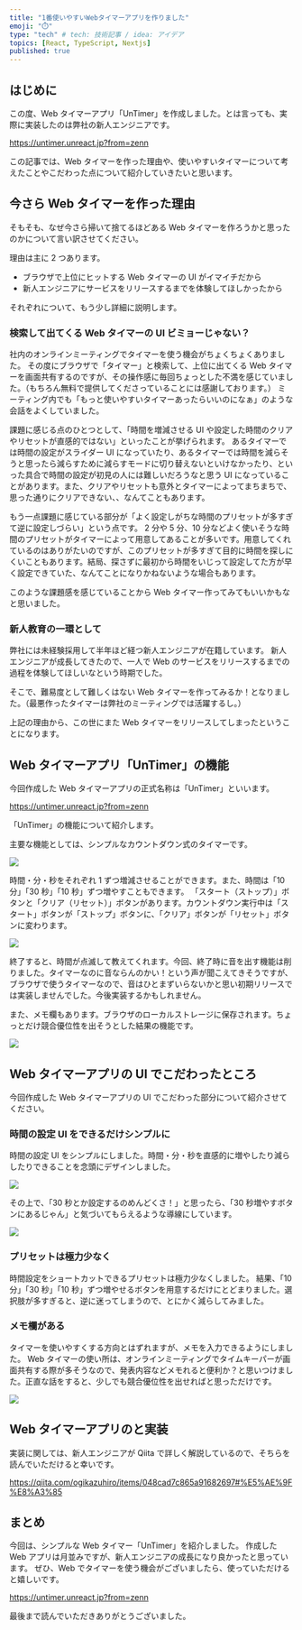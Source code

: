 ```yaml
---
title: "1番使いやすいWebタイマーアプリを作りました"
emoji: "⏱️"
type: "tech" # tech: 技術記事 / idea: アイデア
topics: [React, TypeScript, Nextjs]
published: true
---
```


## はじめに

この度、Web タイマーアプリ「UnTimer」を作成しました。とは言っても、実際に実装したのは弊社の新人エンジニアです。

https://untimer.unreact.jp?from=zenn

この記事では、Web タイマーを作った理由や、使いやすいタイマーについて考えたことやこだわった点について紹介していきたいと思います。

## 今さら Web タイマーを作った理由

そもそも、なぜ今さら掃いて捨てるほどある Web タイマーを作ろうかと思ったのかについて言い訳させてください。

理由は主に 2 つあります。

- ブラウザで上位にヒットする Web タイマーの UI がイマイチだから
- 新人エンジニアにサービスをリリースするまでを体験してほしかったから

それぞれについて、もう少し詳細に説明します。

### 検索して出てくる Web タイマーの UI ビミョーじゃない？

社内のオンラインミーティングでタイマーを使う機会がちょくちょくありました。
その度にブラウザで「タイマー」と検索して、上位に出てくる Web タイマーを画面共有するのですが、その操作感に毎回ちょっとした不満を感じていました。（もちろん無料で提供してくださっていることには感謝しております。）
ミーティング内でも「もっと使いやすいタイマーあったらいいのになぁ」のような会話をよくしていました。

課題に感じる点のひとつとして、「時間を増減させる UI や設定した時間のクリアやリセットが直感的ではない」といったことが挙げられます。
あるタイマーでは時間の設定がスライダー UI になっていたり、あるタイマーでは時間を減らそうと思ったら減らすために減らすモードに切り替えないといけなかったり、といった具合で時間の設定が初見の人には難しいだろうなと思う UI になっていることがあります。また、クリアやリセットも意外とタイマーによってまちまちで、思った通りにクリアできない、、なんてこともあります。

もう一点課題に感じている部分が「よく設定しがちな時間のプリセットが多すぎて逆に設定しづらい」という点です。
2 分や 5 分、10 分などよく使いそうな時間のプリセットがタイマーによって用意してあることが多いです。用意してくれているのはありがたいのですが、このプリセットが多すぎて目的に時間を探しにくいこともあります。結局、探さずに最初から時間をいじって設定してた方が早く設定できていた、なんてことになりかねないような場合もあります。

このような課題感を感じていることから Web タイマー作ってみてもいいかもなと思いました。

### 新人教育の一環として

弊社には未経験採用して半年ほど経つ新人エンジニアが在籍しています。
新人エンジニアが成長してきたので、一人で Web のサービスをリリースするまでの過程を体験してほしいなという時期でした。

そこで、難易度として難しくはない Web タイマーを作ってみるか！となりました。（最悪作ったタイマーは弊社のミーティングでは活躍するし。）

上記の理由から、この世にまた Web タイマーをリリースしてしまったということになります。

## Web タイマーアプリ「UnTimer」の機能

今回作成した Web タイマーアプリの正式名称は「UnTimer」といいます。

https://untimer.unreact.jp?from=zenn

「UnTimer」の機能について紹介します。

主要な機能としては、シンプルなカウントダウン式のタイマーです。

![](https://storage.googleapis.com/zenn-user-upload/0dde762440d6-20241022.png)

時間・分・秒をそれぞれ 1 ずつ増減させることができます。また、時間は「10 分」「30 秒」「10 秒」ずつ増やすこともできます。
「スタート（ストップ）」ボタンと「クリア（リセット）」ボタンがあります。カウントダウン実行中は「スタート」ボタンが「ストップ」ボタンに、「クリア」ボタンが「リセット」ボタンに変わります。

![](https://storage.googleapis.com/zenn-user-upload/f9dcfcc080aa-20241022.png)

終了すると、時間が点滅して教えてくれます。今回、終了時に音を出す機能は削りました。タイマーなのに音ならんのかい！という声が聞こえてきそうですが、ブラウザで使うタイマーなので、音はひとまずいらないかと思い初期リリースでは実装しませんでした。今後実装するかもしれません。

また、メモ欄もあります。ブラウザのローカルストレージに保存されます。ちょっとだけ競合優位性を出そうとした結果の機能です。

![](https://storage.googleapis.com/zenn-user-upload/3348c9e8fb55-20241022.png)

## Web タイマーアプリの UI でこだわったところ

今回作成した Web タイマーアプリの UI でこだわった部分について紹介させてください。

### 時間の設定 UI をできるだけシンプルに

時間の設定 UI をシンプルにしました。時間・分・秒を直感的に増やしたり減らしたりできることを念頭にデザインしました。

![](https://storage.googleapis.com/zenn-user-upload/a52f3967989e-20241022.png)

その上で、「30 秒とか設定するのめんどくさ！」と思ったら、「30 秒増やすボタンにあるじゃん」と気づいてもらえるような導線にしています。

![](https://storage.googleapis.com/zenn-user-upload/402a015e4af8-20241022.png)

### プリセットは極力少なく

時間設定をショートカットできるプリセットは極力少なくしました。
結果、「10 分」「30 秒」「10 秒」ずつ増やせるボタンを用意するだけにとどまりました。選択肢が多すぎると、逆に迷ってしまうので、とにかく減らしてみました。

### メモ欄がある

タイマーを使いやすくする方向とはずれますが、メモを入力できるようにしました。
Web タイマーの使い所は、オンラインミーティングでタイムキーパーが画面共有する際が多そうなので、発表内容などメモれると便利か？と思いつけました。正直な話をすると、少しでも競合優位性を出せればと思っただけです。

![](https://storage.googleapis.com/zenn-user-upload/87034fdbe3a5-20241022.png)

## Web タイマーアプリのと実装

実装に関しては、新人エンジニアが Qiita で詳しく解説しているので、そちらを読んでいただけると幸いです。

https://qiita.com/ogikazuhiro/items/048cad7c865a91682697#%E5%AE%9F%E8%A3%85

## まとめ

今回は、シンプルな Web タイマー「UnTimer」を紹介しました。
作成した Web アプリは月並みですが、新人エンジニアの成長になり良かったと思っています。
ぜひ、Web でタイマーを使う機会がございましたら、使っていただけると嬉しいです。

https://untimer.unreact.jp?from=zenn

最後まで読んでいただきありがとうございました。

